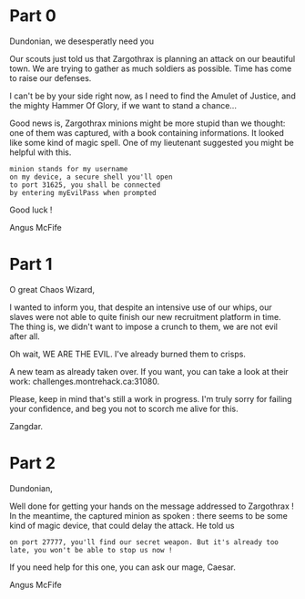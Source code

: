 # Part 0

Dundonian, we desesperatly need you

Our scouts just told us that Zargothrax is planning an attack on our beautiful town.
We are trying to gather as much soldiers as possible. Time has come to raise our defenses. 

I can't be by your side right now, as I need to find the Amulet of Justice, and the mighty Hammer Of Glory, if we want to stand a chance...

Good news is, Zargothrax minions might be more stupid than we thought: one of them was captured, with a book containing informations. It looked like some kind of magic spell. One of my lieutenant suggested you might be helpful with this.

```
minion stands for my username
on my device, a secure shell you'll open
to port 31625, you shall be connected
by entering myEvilPass when prompted
```

Good luck !

Angus McFife

# Part 1
O great Chaos Wizard,

I wanted to inform you, that despite an intensive use of our whips, our slaves were not able to quite finish our new recruitment platform in time.
The thing is, we didn't want to impose a crunch to them, we are not evil after all.

Oh wait, WE ARE THE EVIL.
I've already burned them to crisps.

A new team as already taken over.
If you want, you can take a look at their work:
challenges.montrehack.ca:31080.

Please, keep in mind that's still a work in progress.
I'm truly sorry for failing your confidence, and beg you not to scorch me alive for this.

Zangdar.

# Part 2
Dundonian,

Well done for getting your hands on the message addressed to Zargothrax !
In the meantime, the captured minion as spoken : there seems to be some kind of magic device, that could delay the attack.
He told us 

```
on port 27777, you'll find our secret weapon. But it's already too late, you won't be able to stop us now !
```

If you need help for this one, you can ask our mage, Caesar.

Angus McFife
